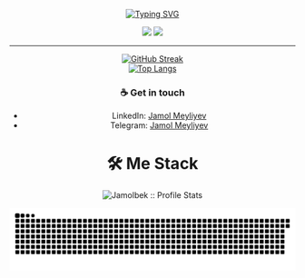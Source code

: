 <p align="center">
<a href="https://github.com/pattisoj"><img alt="Typing SVG" src="https://readme-typing-svg.herokuapp.com?font=IBM+Plex+Sans&size=25&duration=4500&color=BCB1F7&center=true&width=500&lines=Hi,+I'm+Jamol+Meyliyev+👋;Nice+to+meet+you!" /> </a> </p>
<div align="center">

[![](https://komarev.com/ghpvc/?username=JamolMeyliyev&color=orange&label=Profile%20Views)](https://github.com/JamolMeyliyev/JamolMeyliyev)
[![](https://img.shields.io/github/followers/JamolMeyliyev?label=GitHub%20Followers)](https://github.com/JamolMeyliyev)


--------------------------

<div align="center">

[![GitHub Streak](https://streak-stats.demolab.com/?user=jamolmeyliyev&theme=swift)](https://github.com/jamolmeyliyev/)<br/>
[![Top Langs](https://github-readme-stats.vercel.app/api/top-langs/?username=jamolmeyliyev&text_color=black&text_bold=true&title_color=dark&bg_color=white&card_width=495px&hide=html,css)](https://github.com/jamolmeyliyev/)</div>



  ### ☕ Get in touch
- LinkedIn: <a href = "https://www.linkedin.com/in/jamol-m-41a108232/">Jamol Meyliyev</a>
- Telegram: <a href = "https://t.me/Jamol_Meyliyev">Jamol Meyliyev</a>



<h1>🛠 Me Stack</h1>
<p align="center"><img src="https://github-readme-stats.vercel.app/api?username=jamolmeyliyev&show_icons=true&theme=swift" alt="Jamolbek :: Profile Stats" /></p>

 ![Snake animation](https://github.com/JamolMeyliyev/JamolMeyliyev/blob/main/github-contribution-grid-snake.svg)


</div>
